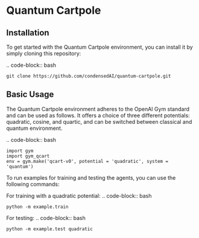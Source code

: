 Quantum Cartpole
=========

Installation
------------

To get started with the Quantum Cartpole environment, you can install it by simply cloning this repository:

.. code-block:: bash 

	git clone https://github.com/condensedAI/quantum-cartpole.git

Basic Usage
------------

The Quantum Cartpole environment adheres to the OpenAI Gym standard and can be used as follows. It offers a choice of three different potentials: quadratic, cosine, and quartic, and can be switched between classical and quantum environment.

.. code-block:: bash

	import gym
	import gym_qcart
	env = gym.make('qcart-v0', potential = 'quadratic', system = 'quantum')

To run examples for training and testing the agents, you can use the following commands:

For training with a quadratic potential:
.. code-block:: bash 

	python -m example.train


For testing:
.. code-block:: bash 

	python -m example.test quadratic
